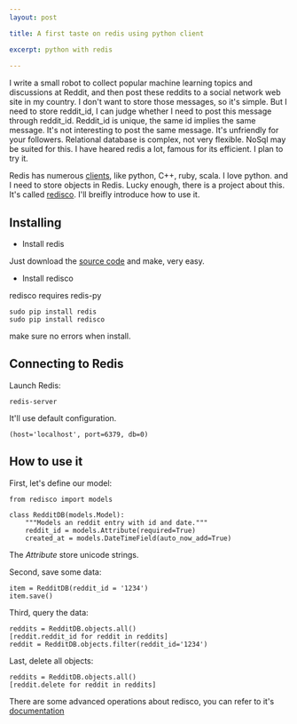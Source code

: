 ```yaml
---
layout: post

title: A first taste on redis using python client

excerpt: python with redis 
 
---
```


I write a small robot to collect popular machine learning topics and discussions at Reddit, and then post these reddits to a social network web site in my country. I don't want to store those messages, so it's simple. But I need to store reddit_id, I can judge whether I need to post this message through reddit_id. Reddit_id is unique, the same id implies the same message. It's not interesting to post the same message. It's unfriendly  for your followers. Relational database is complex, not very flexible. NoSql may be suited for this. I have heared redis a lot, famous for its efficient. I plan to try it.

Redis has numerous [clients](http://redis.io/clients), like python, C++, ruby, scala. I love python. and I need to store objects in Redis. Lucky enough, there is a project about this. It's called [redisco](https://github.com/kiddouk/redisco). I'll breifly introduce how to use it.

## Installing ##

* Install redis

Just download the [source code](http://redis.googlecode.com/files/redis-2.6.4.tar.gz) and make, very easy.

* Install redisco

redisco requires redis-py

    sudo pip install redis
    sudo pip install redisco
make sure no errors when install.

## Connecting to Redis ##

Launch Redis:

    redis-server
It'll use default configuration.

    (host='localhost', port=6379, db=0)

## How to use it ##

First, let's define our model:

    from redisco import models

    class RedditDB(models.Model):
        """Models an reddit entry with id and date."""
        reddit_id = models.Attribute(required=True)
        created_at = models.DateTimeField(auto_now_add=True)
 
The *Attribute* store unicode strings.

Second, save some data:

    item = RedditDB(reddit_id = '1234')
    item.save()
    
Third, query the data:

    reddits = RedditDB.objects.all()
    [reddit.reddit_id for reddit in reddits]
    reddit = RedditDB.objects.filter(reddit_id='1234')
 
Last, delete all objects:

    reddits = RedditDB.objects.all()
    [reddit.delete for reddit in reddits]

There are some advanced operations about redisco, you can refer to it's [documentation](https://readthedocs.org/projects/redisco/)

